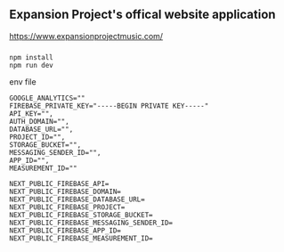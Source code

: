 
## Expansion Project's offical website application
https://www.expansionprojectmusic.com/
###

```terminal
npm install
npm run dev
```

env file
```
GOOGLE_ANALYTICS=""
FIREBASE_PRIVATE_KEY="-----BEGIN PRIVATE KEY-----"
API_KEY="",
AUTH_DOMAIN="",
DATABASE_URL="",
PROJECT_ID="",
STORAGE_BUCKET="",
MESSAGING_SENDER_ID="",
APP_ID="",
MEASUREMENT_ID=""

NEXT_PUBLIC_FIREBASE_API=
NEXT_PUBLIC_FIREBASE_DOMAIN=
NEXT_PUBLIC_FIREBASE_DATABASE_URL=
NEXT_PUBLIC_FIREBASE_PROJECT=
NEXT_PUBLIC_FIREBASE_STORAGE_BUCKET=
NEXT_PUBLIC_FIREBASE_MESSAGING_SENDER_ID=
NEXT_PUBLIC_FIREBASE_APP_ID=
NEXT_PUBLIC_FIREBASE_MEASUREMENT_ID=
```
